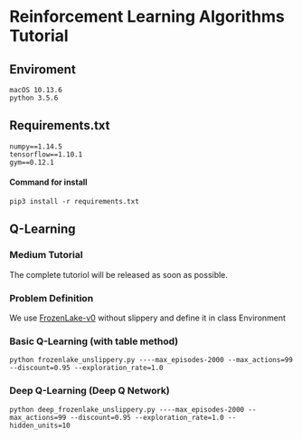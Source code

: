 
# Reinforcement Learning Algorithms Tutorial

## Enviroment
```
macOS 10.13.6
python 3.5.6
```

## Requirements.txt
```
numpy==1.14.5
tensorflow==1.10.1
gym==0.12.1
```
#### Command for install
```
pip3 install -r requirements.txt
```

## Q-Learning
### Medium Tutorial
The complete tutoriol will be released as soon as possible.

### Problem Definition
We use [FrozenLake-v0](https://gym.openai.com/envs/FrozenLake-v0/) without slippery and define it in class Environment

### Basic Q-Learning (with table method)
```
python frozenlake_unslippery.py ----max_episodes-2000 --max_actions=99 --discount=0.95 --exploration_rate=1.0
```

### Deep Q-Learning (Deep Q Network) 
```
python deep_frozenlake_unslippery.py ----max_episodes-2000 --max_actions=99 --discount=0.95 --exploration_rate=1.0 --hidden_units=10
```
